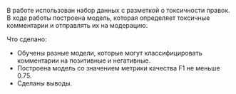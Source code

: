 В работе использован набор данных с разметкой о токсичности правок. В ходе работы построена модель,  которая определяет токсичные комментарии и отправлять их на модерацию.
 
Что сделано:
- Обучены разные модели, которые могут классифицировать комментарии на позитивные и негативные. 
- Построена модель со значением метрики качества F1 не меньше 0.75.
- Сделаны выводы.
